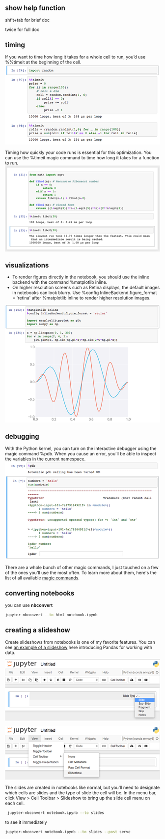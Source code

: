 ## show help function
shfit+tab for brief doc

twice for full doc

## timing

If you want to time how long it takes for a whole cell to run, you’d use %%timeit at the beginning of the cell.
![](figs/magic-timeit2.png)


Timing how quickly your code runs is essential for this optimization. You can use the %timeit magic command to time how long it takes for a function to run.
![](figs/magic-timeit.png)

## visualizations

* To render figures directly in the notebook, you should use the inline backend with the command %matplotlib inline.
* On higher resolution screens such as Retina displays, the default images in notebooks can look blurry. Use %config InlineBackend.figure_format = 'retina' after %matplotlib inline to render higher resolution images.

![](figs/magic-matplotlib.png)

## debugging
With the Python kernel, you can turn on the interactive debugger using the magic command %pdb. When you cause an error, you'll be able to inspect the variables in the current namespace.
![](figs/magic-pdb.png)


There are a whole bunch of other magic commands, I just touched on a few of the ones you'll use the most often. To learn more about them, here's the list of all available [magic commands](http://ipython.readthedocs.io/en/stable/interactive/magics.html).


## converting notebooks
you can use **nbconvert**
```bash
jupyter nbconvert --to html notebook.ipynb
```

## creating a slideshow
Create slideshows from notebooks is one of my favorite features. You can see [an example of a slideshow](http://nbviewer.jupyter.org/format/slides/github/jorisvandenbossche/2015-PyDataParis/blob/master/pandas_introduction.ipynb#/) here introducing Pandas for working with data.

![](figs/slides-choose-slide-type.png)
 
![](figs/slides-cell-toolbar-menu.png)

The slides are created in notebooks like normal, but you'll need to designate which cells are slides and the type of slide the cell will be. In the menu bar, click View > Cell Toolbar > Slideshow to bring up the slide cell menu on each cell.

```bash
 jupyter-nbconvert notebook.ipynb --to slides
```
to see it immediately
```bash
jupyter-nbconvert notebook.ipynb --to slides --post serve
```
